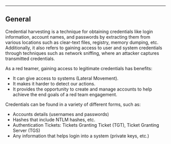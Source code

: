 --- ---

<h2>General</h2>

Credential harvesting is a technique for obtaining credentials like login information, account names, and passwords by extracting them from various locations such as clear-text files, registry, memory dumping, etc. Additionally, it also refers to gaining access to user and system credentials through techniques such as network sniffing, where an attacker captures transmitted credentials.

As a red teamer, gaining access to legitimate credentials has benefits:

- It can give access to systems (Lateral Movement).
- It makes it harder to detect our actions.
- It provides the opportunity to create and manage accounts to help achieve the end goals of a red team engagement.

Credentials can be found in a variety of different forms, such as:

- Accounts details (usernames and passwords)
- Hashes that include NTLM hashes, etc.
- Authentication Tickets: Tickets Granting Ticket (TGT), Ticket Granting Server (TGS)  
- Any information that helps login into a system (private keys, etc.)